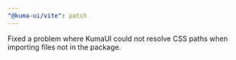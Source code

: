 ```yaml
---
"@kuma-ui/vite": patch
---
```


Fixed a problem where KumaUI could not resolve CSS paths when importing files not in the package.

